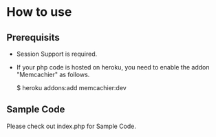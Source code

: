How to use 
================================

Prerequisits
------------------------------------------------------------------------------------------------------
- Session Support is required.
- If your php code is hosted on heroku, you need to enable the addon "Memcachier" as follows. 

    $ heroku addons:add memcachier:dev


Sample Code
------------------------------------------------------------------------------------------------------
Please check out index.php for Sample Code.
